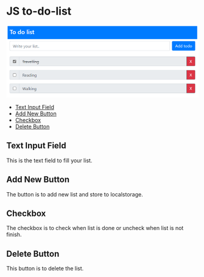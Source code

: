 # JS to-do-list

![JS-to-do-list Image](./image/to-do-list.png)

- [Text Input Field](#text-input-field)
- [Add New Button](#add-new-button)
- [Checkbox](#checkbox)
- [Delete Button](#done-button)

## Text Input Field

This is the text field to fill your list.

## Add New Button

The button is to add new list and store to localstorage.

## Checkbox 

The checkbox is to check when list is done or uncheck when list is not finish.

## Delete Button

This button is to delete the list.
